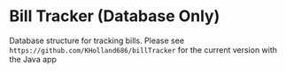 # Bill  Tracker (Database Only)
Database structure for tracking bills.
Please see `https://github.com/KHolland686/billTracker` for the current version with the Java app
